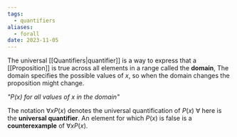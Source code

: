 ```yaml
---
tags:
  - quantifiers
aliases:
  - forall
date: 2023-11-05
---
```

The universal [[Quantifiers|quantifier]] is a way to express that a [[Proposition]] is true across all elements in a range called the **domain**, The domain specifies the possible values of $x$, so when the domain changes the proposition might change.

*"$P(x)$ for all values of $x$ in the domain"*

The notation $\forall x P(x)$ denotes the universal quantification of $P(x)$ $\forall$ here is the **universal quantifier**. An element for which $P(x)$ is false is a **counterexample** of $\forall x P(x)$.
